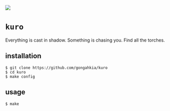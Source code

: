 ![](https://img.shields.io/badge/kuro_1.0-passing-green)

# `kuro`

Everything is cast in shadow. Something is chasing you. Find all the torches.

## installation

```console
$ git clone https://github.com/gongahkia/kuro
$ cd kuro
$ make config
```

## usage

```console
$ make 
```
